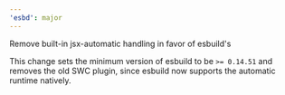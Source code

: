 ```yaml
---
'esbd': major
---
```


Remove built-in jsx-automatic handling in favor of esbuild's

This change sets the minimum version of esbuild to be `>= 0.14.51` and removes
the old SWC plugin, since esbuild now supports the automatic runtime natively.
